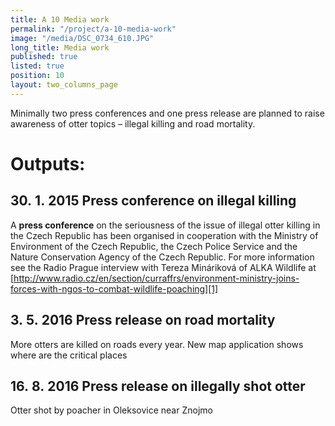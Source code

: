 ```yaml
---
title: A 10 Media work
permalink: "/project/a-10-media-work"
image: "/media/DSC_0734_610.JPG"
long_title: Media work
published: true
listed: true
position: 10
layout: two_columns_page
---
```

Minimally two press conferences and one press release are planned to
raise awareness of otter topics – illegal killing and road mortality.

# Outputs:

## 30. 1. 2015 Press conference on illegal killing

A **press conference** on the seriousness of the issue of illegal otter
killing in the Czech Republic has been organised in cooperation with the
Ministry of Environment of the Czech Republic, the Czech Police Service
and the Nature Conservation Agency of the Czech Republic. For more
information see the Radio Prague interview with Tereza Mináriková of
ALKA Wildlife at
[http://www.radio.cz/en/section/curraffrs/environment-ministry-joins-forces-with-ngos-to-combat-wildlife-poaching][1]

## 3. 5. 2016 Press release on road mortality

More otters are killed on roads every year. New map application shows
where are the critical places

## 16. 8. 2016 Press release on illegally shot otter

Otter shot by poacher in Oleksovice near Znojmo


[1]: http://www.radio.cz/en/section/curraffrs/environment-ministry-joins-forces-with-ngos-to-combat-wildlife-poaching
